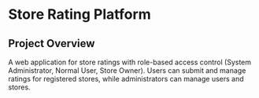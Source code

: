 # Store Rating Platform

## Project Overview
A web application for store ratings with role-based access control (System Administrator, Normal User, Store Owner). Users can submit and manage ratings for registered stores, while administrators can manage users and stores.
